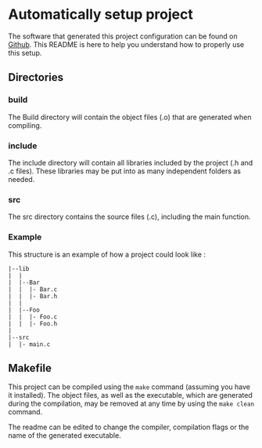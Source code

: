 # Automatically setup project
The software that generated this project configuration can be found on [Github](https://github.com/kez97460/Automatic-project-setup).
This README is here to help you understand how to properly use this setup.

## Directories

### build
The Build directory will contain the object files (.o) that are generated when compiling.

### include
The include directory will contain all libraries included by the project (.h and .c files). These libraries may be put into as many independent folders as needed.

### src
The src directory contains the source files (.c), including the main function.

### Example
This structure is an example of how a project could look like :

```
|--lib
|  |
|  |--Bar
|  |  |- Bar.c
|  |  |- Bar.h
|  |
|  |--Foo
|  |  |- Foo.c
|  |  |- Foo.h
|  
|--src
|  |- main.c
```

## Makefile
This project can be compiled using the `make` command (assuming you have it installed). The object files, as well as the executable, which are generated during the compilation, may be removed at any time by using the `make clean` command.

The readme can be edited to change the compiler, compilation flags or the name of the generated executable.

